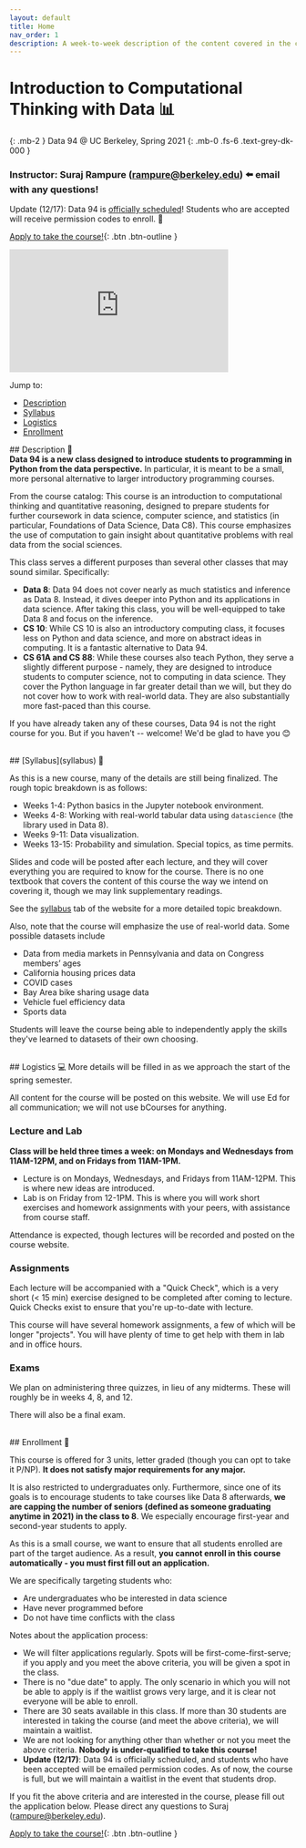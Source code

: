 ```yaml
---
layout: default
title: Home
nav_order: 1
description: A week-to-week description of the content covered in the course.
---
```


# Introduction to Computational Thinking with Data 📊
{: .mb-2 }
Data 94 @ UC Berkeley, Spring 2021
{: .mb-0 .fs-6 .text-grey-dk-000 }

### Instructor: Suraj Rampure (<a>rampure@berkeley.edu</a>) ⬅️ email with any questions!

Update (12/17): Data 94 is [officially scheduled](https://classes.berkeley.edu/content/2021-spring-data-94-001-lec-001)! Students who are accepted will receive permission codes to enroll. 🎉

[Apply to take the course!](http://tinyurl.com/applydata94){: .btn .btn-outline }

<iframe width="384" height="216" src="https://youtube.com/embed/E8qg3MvlKuE" frameborder="0" allow="accelerometer; autoplay; encrypted-media; gyroscope; picture-in-picture" allowfullscreen></iframe>

Jump to:
- [Description](#description)
- [Syllabus](#syllabus)
- [Logistics](#logistics)
- [Enrollment](#enrollment)

<a name = 'description'>
## Description 📝

<div class="announcement">
  <div class="announcement-body">
  <b>Data 94 is a new class designed to introduce students to programming in Python from the data perspective.</b> In particular, it is meant to be a small, more personal alternative to larger introductory programming courses.
  </div>
</div>

From the course catalog: This course is an introduction to computational thinking and quantitative reasoning, designed to prepare students for further coursework in data science, computer science, and statistics (in particular, Foundations of Data Science, Data C8). This course emphasizes the use of computation to gain insight about quantitative problems with real data from the social sciences.

This class serves a different purposes than several other classes that may sound similar. Specifically:
- **Data 8**: Data 94 does not cover nearly as much statistics and inference as Data 8. Instead, it dives deeper into Python and its applications in data science. After taking this class, you will be well-equipped to take Data 8 and focus on the inference.
- **CS 10**: While CS 10 is also an introductory computing class, it focuses less on Python and data science, and more on abstract ideas in computing. It is a fantastic alternative to Data 94.
- **CS 61A and CS 88**: While these courses also teach Python, they serve a slightly different purpose - namely, they are designed to introduce students to computer science, not to computing in data science. They cover the Python language in far greater detail than we will, but they do not cover how to work with real-world data. They are also substantially more fast-paced than this course.

If you have already taken any of these courses, Data 94 is not the right course for you. But if you haven't -- welcome! We'd be glad to have you 😊

<br>

<a name = 'syllabus'>
## [Syllabus](syllabus) 📕

As this is a new course, many of the details are still being finalized. The rough topic breakdown is as follows:

- Weeks 1-4: Python basics in the Jupyter notebook environment.
- Weeks 4-8: Working with real-world tabular data using `datascience` (the library used in Data 8).
- Weeks 9-11: Data visualization.
- Weeks 13-15: Probability and simulation. Special topics, as time permits.

Slides and code will be posted after each lecture, and they will cover everything you are required to know for the course. There is no one textbook that covers the content of this course the way we intend on covering it, though we may link supplementary readings.

See the [syllabus](syllabus) tab of the website for a more detailed topic breakdown.

Also, note that the course will emphasize the use of real-world data. Some possible datasets include
- Data from media markets in Pennsylvania and data on Congress members’ ages
- California housing prices data
- COVID cases
- Bay Area bike sharing usage data
- Vehicle fuel efficiency data
- Sports data

Students will leave the course being able to independently apply the skills they've learned to datasets of their own choosing.

<br>

<a name = 'logistics'>
## Logistics 💻
More details will be filled in as we approach the start of the spring semester.

All content for the course will be posted on this website. We will use Ed for all communication; we will not use bCourses for anything.

### Lecture and Lab
**Class will be held three times a week: on Mondays and Wednesdays from 11AM-12PM, and on Fridays from 11AM-1PM.**
- Lecture is on Mondays, Wednesdays, and Fridays from 11AM-12PM. This is where new ideas are introduced.
- Lab is on Friday from 12-1PM. This is where you will work short exercises and homework assignments with your peers, with assistance from course staff.

Attendance is expected, though lectures will be recorded and posted on the course website.

### Assignments
Each lecture will be accompanied with a "Quick Check", which is a very short (< 15 min) exercise designed to be completed after coming to lecture. Quick Checks exist to ensure that you're up-to-date with lecture.

This course will have several homework assignments, a few of which will be longer "projects". You will have plenty of time to get help with them in lab and in office hours.

### Exams
We plan on administering three quizzes, in lieu of any midterms. These will roughly be in weeks 4, 8, and 12.

There will also be a final exam.

<br>

<a name = 'enrollment'>
## Enrollment 👋

This course is offered for 3 units, letter graded (though you can opt to take it P/NP). **It does not satisfy major requirements for any major.**

It is also restricted to undergraduates only. Furthermore, since one of its goals is to encourage students to take courses like Data 8 afterwards, **we are capping the number of seniors (defined as someone graduating anytime in 2021) in the class to 8**. We especially encourage first-year and second-year students to apply.

As this is a small course, we want to ensure that all students enrolled are part of the target audience. As a result, **you cannot enroll in this course automatically - you must first fill out an application.**

We are specifically targeting students who:
- Are undergraduates who be interested in data science
- Have never programmed before
- Do not have time conflicts with the class

Notes about the application process:
- We will filter applications regularly. Spots will be first-come-first-serve; if you apply and you meet the above criteria, you will be given a spot in the class.
- There is no "due date" to apply. The only scenario in which you will not be able to apply is if the waitlist grows very large, and it is clear not everyone will be able to enroll.
- There are 30 seats available in this class. If more than 30 students are interested in taking the course (and meet the above criteria), we will maintain a waitlist.
- We are not looking for anything other than whether or not you meet the above criteria. **Nobody is under-qualified to take this course!**
- **Update (12/17)**: Data 94 is officially scheduled, and students who have been accepted will be emailed permission codes. As of now, the course is full, but we will maintain a waitlist in the event that students drop.

If you fit the above criteria and are interested in the course, please fill out the application below. Please direct any questions to Suraj (rampure@berkeley.edu).

[Apply to take the course!](http://tinyurl.com/applydata94){: .btn .btn-outline }

<br>
